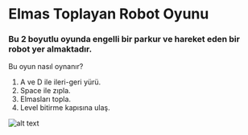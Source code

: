 # Elmas Toplayan Robot Oyunu 
###  Bu 2 boyutlu oyunda engelli bir parkur ve hareket eden bir robot yer almaktadır.
Bu oyun nasıl oynanır?
1.	A ve D ile ileri-geri yürü.
2.  Space ile zıpla.
3.	Elmasları topla.
4.	Level bitirme kapısına ulaş.

![alt text](https://github.com/halimebeyzacicek/OyunveUygulamaAkademisi/Games/Oyun_1(RobotElmasToplamaOyunu)/blob/main/photos/1.png)
